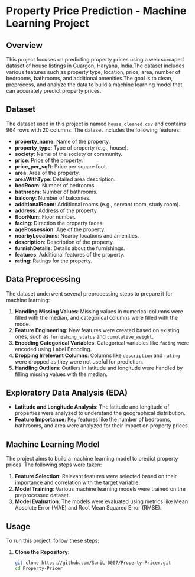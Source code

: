 # Property Price Prediction - Machine Learning Project

## Overview
This project focuses on predicting property prices using a web scrcaped dataset of house listings in Guargon, Haryana, India.The dataset includes various features such as property type, location, price, area, number of bedrooms, bathrooms, and additional amenities.The goal is to clean, preprocess, and analyze the data to build a machine learning model that can accurately predict property prices.

## Dataset
The dataset used in this project is named `house_cleaned.csv` and contains 964 rows with 20 columns. The dataset includes the following features:

- **property_name**: Name of the property.
- **property_type**: Type of property (e.g., house).
- **society**: Name of the society or community.
- **price**: Price of the property.
- **price_per_sqft**: Price per square foot.
- **area**: Area of the property.
- **areaWithType**: Detailed area description.
- **bedRoom**: Number of bedrooms.
- **bathroom**: Number of bathrooms.
- **balcony**: Number of balconies.
- **additionalRoom**: Additional rooms (e.g., servant room, study room).
- **address**: Address of the property.
- **floorNum**: Floor number.
- **facing**: Direction the property faces.
- **agePossession**: Age of the property.
- **nearbyLocations**: Nearby locations and amenities.
- **description**: Description of the property.
- **furnishDetails**: Details about the furnishings.
- **features**: Additional features of the property.
- **rating**: Ratings for the property.

## Data Preprocessing
The dataset underwent several preprocessing steps to prepare it for machine learning:

1. **Handling Missing Values**: Missing values in numerical columns were filled with the median, and categorical columns were filled with the mode.
2. **Feature Engineering**: New features were created based on existing ones, such as `furnishing_status` and `cumulative_weight`.
3. **Encoding Categorical Variables**: Categorical variables like `facing` were encoded using Label Encoding.
4. **Dropping Irrelevant Columns**: Columns like `description` and `rating` were dropped as they were not useful for prediction.
5. **Handling Outliers**: Outliers in latitude and longitude were handled by filling missing values with the median.

## Exploratory Data Analysis (EDA)
- **Latitude and Longitude Analysis**: The latitude and longitude of properties were analyzed to understand the geographical distribution.
- **Feature Importance**: Key features like the number of bedrooms, bathrooms, and area were analyzed for their impact on property prices.

## Machine Learning Model
The project aims to build a machine learning model to predict property prices. The following steps were taken:

1. **Feature Selection**: Relevant features were selected based on their importance and correlation with the target variable.
2. **Model Training**: Various machine learning models were trained on the preprocessed dataset.
3. **Model Evaluation**: The models were evaluated using metrics like Mean Absolute Error (MAE) and Root Mean Squared Error (RMSE).

## Usage
To run this project, follow these steps:

1. **Clone the Repository**:
   ```bash
   git clone https://github.com/SuniL-0007/Property-Pricer.git
   cd Property-Pricer

